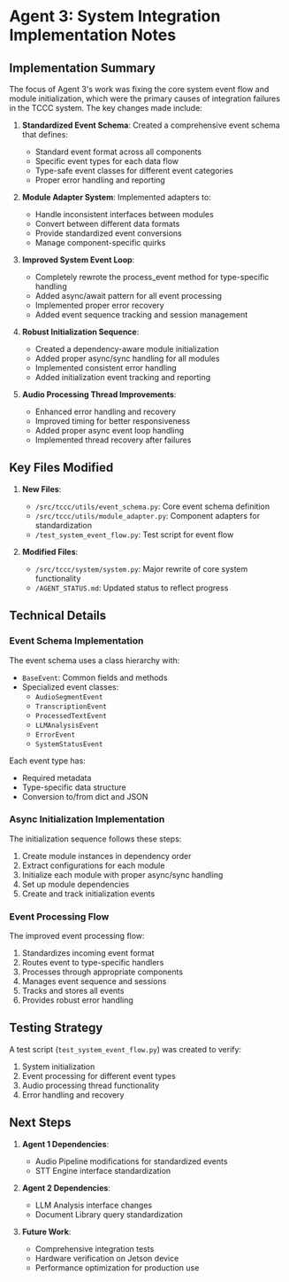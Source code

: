 # Agent 3: System Integration Implementation Notes

## Implementation Summary

The focus of Agent 3's work was fixing the core system event flow and module initialization, which were the primary causes of integration failures in the TCCC system. The key changes made include:

1. **Standardized Event Schema**: Created a comprehensive event schema that defines:
   - Standard event format across all components
   - Specific event types for each data flow
   - Type-safe event classes for different event categories
   - Proper error handling and reporting

2. **Module Adapter System**: Implemented adapters to:
   - Handle inconsistent interfaces between modules
   - Convert between different data formats
   - Provide standardized event conversions
   - Manage component-specific quirks

3. **Improved System Event Loop**:
   - Completely rewrote the process_event method for type-specific handling
   - Added async/await pattern for all event processing
   - Implemented proper error recovery
   - Added event sequence tracking and session management

4. **Robust Initialization Sequence**:
   - Created a dependency-aware module initialization
   - Added proper async/sync handling for all modules
   - Implemented consistent error handling
   - Added initialization event tracking and reporting

5. **Audio Processing Thread Improvements**:
   - Enhanced error handling and recovery
   - Improved timing for better responsiveness
   - Added proper async event loop handling
   - Implemented thread recovery after failures

## Key Files Modified

1. **New Files**:
   - `/src/tccc/utils/event_schema.py`: Core event schema definition
   - `/src/tccc/utils/module_adapter.py`: Component adapters for standardization
   - `/test_system_event_flow.py`: Test script for event flow

2. **Modified Files**:
   - `/src/tccc/system/system.py`: Major rewrite of core system functionality
   - `/AGENT_STATUS.md`: Updated status to reflect progress

## Technical Details

### Event Schema Implementation

The event schema uses a class hierarchy with:
- `BaseEvent`: Common fields and methods
- Specialized event classes:
  - `AudioSegmentEvent`
  - `TranscriptionEvent`
  - `ProcessedTextEvent`
  - `LLMAnalysisEvent`
  - `ErrorEvent`
  - `SystemStatusEvent`

Each event type has:
- Required metadata
- Type-specific data structure
- Conversion to/from dict and JSON

### Async Initialization Implementation

The initialization sequence follows these steps:
1. Create module instances in dependency order
2. Extract configurations for each module
3. Initialize each module with proper async/sync handling
4. Set up module dependencies
5. Create and track initialization events

### Event Processing Flow

The improved event processing flow:
1. Standardizes incoming event format
2. Routes event to type-specific handlers
3. Processes through appropriate components
4. Manages event sequence and sessions
5. Tracks and stores all events
6. Provides robust error handling

## Testing Strategy

A test script (`test_system_event_flow.py`) was created to verify:
1. System initialization
2. Event processing for different event types
3. Audio processing thread functionality
4. Error handling and recovery

## Next Steps

1. **Agent 1 Dependencies**:
   - Audio Pipeline modifications for standardized events
   - STT Engine interface standardization

2. **Agent 2 Dependencies**:
   - LLM Analysis interface changes
   - Document Library query standardization

3. **Future Work**:
   - Comprehensive integration tests
   - Hardware verification on Jetson device
   - Performance optimization for production use